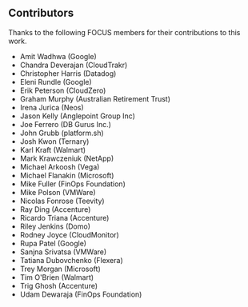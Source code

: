 ## Contributors

Thanks to the following FOCUS members for their contributions to this work.

* Amit Wadhwa (Google)
* Chandra Deverajan (CloudTrakr)
* Christopher Harris (Datadog)
* Eleni Rundle (Google)
* Erik Peterson (CloudZero)
* Graham Murphy (Australian Retirement Trust)
* Irena Jurica (Neos)
* Jason Kelly (Anglepoint Group Inc)
* Joe Ferrero (DB Gurus Inc.)
* John Grubb (platform.sh)
* Josh Kwon (Ternary)
* Karl Kraft (Walmart)
* Mark Krawczeniuk (NetApp)
* Michael Arkoosh (Vega)
* Michael Flanakin (Microsoft)
* Mike Fuller (FinOps Foundation)
* Mike Polson (VMWare)
* Nicolas Fonrose (Teevity)
* Ray Ding (Accenture)
* Ricardo Triana (Accenture)
* Riley Jenkins (Domo)
* Rodney Joyce (CloudMonitor)
* Rupa Patel (Google)
* Sanjna Srivatsa (VMWare)
* Tatiana Dubovchenko (Flexera)
* Trey Morgan (Microsoft)
* Tim O'Brien (Walmart)
* Trig Ghosh (Accenture)
* Udam Dewaraja (FinOps Foundation)

